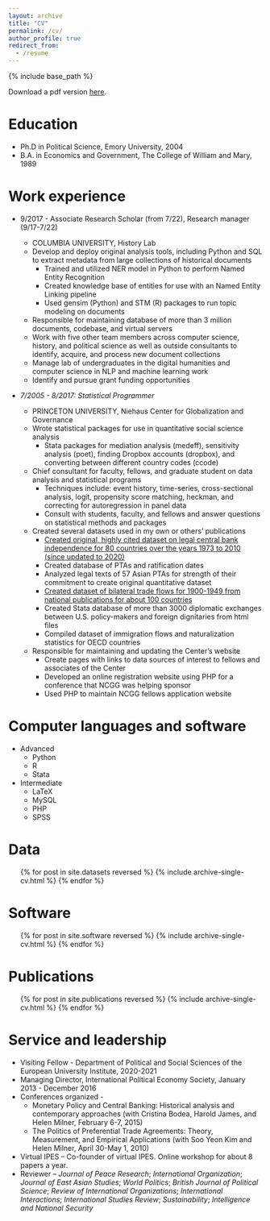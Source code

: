 ```yaml
---
layout: archive
title: "CV"
permalink: /cv/
author_profile: true
redirect_from:
  - /resume
---
```


{% include base_path %}

Download a pdf version [here](../files/hicks_cv.pdf).

Education
======
* Ph.D in Political Science, Emory University, 2004
* B.A. in Economics and Government, The College of William and Mary, 1989

Work experience
======
* 9/2017 -    Associate Research Scholar (from 7/22), Research manager (9/17-7/22)
  * COLUMBIA UNIVERSITY, History Lab
  * Develop and deploy original analysis tools, including Python and SQL to extract metadata from large collections of historical documents
     * Trained and utilized NER model in Python to perform Named Entity Recognition
     * Created knowledge base of entities for use with an Named Entity Linking pipeline
     * Used gensim (Python) and STM (R) packages to run topic modeling on documents
  * Responsible for maintaining database of more than 3 million documents, codebase, and virtual servers
  * Work with five other team members across computer science, history, and political science as well as outside consultants to identify, acquire, and process new document collections
  * Manage lab of undergraduates in the digital humanities and computer science in NLP and machine learning work
  * Identify and pursue grant funding opportunities


* _7/2005 - 8/2017: Statistical Programmer_
  * PRINCETON UNIVERSITY, Niehaus Center for Globalization and Governance
  * Wrote statistical packages for use in quantitative social science analysis
     * Stata packages for mediation analysis (medeff), sensitivity analysis (poet), finding Dropbox accounts (dropbox), and converting between different country codes (ccode)
  * Chief consultant for faculty, fellows, and graduate student on data analysis and statistical programs
     * Techniques include: event history, time-series, cross-sectional analysis, logit, propensity score matching, heckman, and correcting for autoregression in panel data
     * Consult with students, faculty, and fellows and answer questions on statistical methods and packages
  * Created several datasets used in my own or others’ publications
     * [Created original, highly cited dataset on legal central bank independence for 80 countries over the years 1973 to 2010 (since updated to 2020)](https://github.com/arpie71/CBIdata)
     * Created database of PTAs and ratification dates
     * Analyzed legal texts of 57 Asian PTAs for strength of their commitment to create original quantitative dataset
     * [Created dataset of bilateral trade flows for 1900-1949 from national publications for about 100 countries](https://github.com/arpie71/interwar)
     * Created Stata database of more than 3000 diplomatic exchanges between U.S. policy-makers and foreign dignitaries from html files 
     * Compiled dataset of immigration flows and naturalization statistics for OECD countries
  * Responsible for maintaining and updating the Center’s website
     * Create pages with links to data sources of interest to fellows and associates of the Center
     * Developed an online registration website using PHP for a conference that NCGG was helping sponsor
     * Used PHP to maintain NCGG fellows application website
  
Computer languages and software
======
* Advanced
  * Python
  * R
  * Stata
* Intermediate
  * LaTeX
  * MySQL
  * PHP
  * SPSS

Data
======
  <ul>{% for post in site.datasets reversed %}
    {% include archive-single-cv.html  %}
  {% endfor %}</ul>
  
Software
======
  <ul>{% for post in site.software reversed %}
    {% include archive-single-cv.html %}
  {% endfor %}</ul>

Publications
======
  <ul>{% for post in site.publications reversed %}
    {% include archive-single-cv.html %}
  {% endfor %}</ul>
  
  
Service and leadership
======
* Visiting Fellow - Department of Political and Social Sciences of the European University Institute, 2020-2021
* Managing Director, International Political Economy Society, January 2013 - December 2016
* Conferences organized - 
   * Monetary Policy and Central Banking: Historical analysis and contemporary approaches (with Cristina Bodea, Harold James, and Helen Milner, February 6-7, 2015)
   * The Politics of Preferential Trade Agreements: Theory, Measurement, and Empirical Applications (with Soo Yeon Kim and Helen Milner, April 30-May 1, 2010)
* Virtual IPES – Co-founder of virtual IPES. Online workshop for about 8 papers a year.
* Reviewer – _Journal of Peace Research_; _International Organization_; _Journal of East Asian Studies_; _World Politics_; _British Journal of Political Science_; _Review of International Organizations_; _International Interactions_; _International Studies Review_; _Sustainability_; _Intelligence and National Security_


